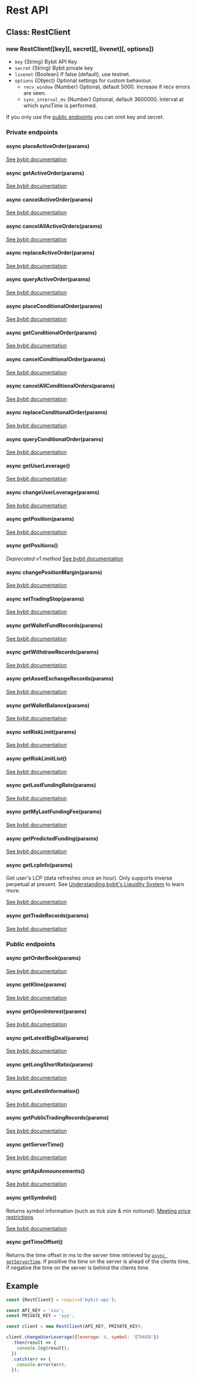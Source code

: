 # Rest API


## Class: RestClient
### new RestClient([key][, secret][, livenet][, options])
- `key` {String} Bybit API Key
- `secret` {String} Bybit private key
- `livenet` {Boolean} If false (default), use testnet.
- `options` {Object} Optional settings for custom behaviour.
  - `recv_window` {Number} Optional, default 5000. Increase if recv errors are seen.
  - `sync_interval_ms` {Number} Optional, default 3600000. Interval at which syncTime is performed.

If you only use the [public endpoints](#public-endpoints) you can omit key and secret.

### Private endpoints
#### async placeActiveOrder(params)
[See bybit documentation](https://bybit-exchange.github.io/docs/inverse/#t-placev2active)

#### async getActiveOrder(params)
[See bybit documentation](https://bybit-exchange.github.io/docs/inverse/#t-getactive)

#### async cancelActiveOrder(params)
[See bybit documentation](https://bybit-exchange.github.io/docs/inverse/#t-cancelv2active)

#### async cancelAllActiveOrders(params)
[See bybit documentation](https://bybit-exchange.github.io/docs/inverse/#t-cancelallactive)

#### async replaceActiveOrder(params)
[See bybit documentation](https://bybit-exchange.github.io/docs/inverse/#t-replaceactive)

#### async queryActiveOrder(params)
[See bybit documentation](https://bybit-exchange.github.io/docs/inverse/#t-queryactive)

#### async placeConditionalOrder(params)
[See bybit documentation](https://bybit-exchange.github.io/docs/inverse/#t-placecond)

#### async getConditionalOrder(params)
[See bybit documentation](https://bybit-exchange.github.io/docs/inverse/#t-getcond)

#### async cancelConditionalOrder(params)
[See bybit documentation](https://bybit-exchange.github.io/docs/inverse/#t-cancelcond)

#### async cancelAllConditionalOrders(params)
[See bybit documentation](https://bybit-exchange.github.io/docs/inverse/#t-cancelallcond)

#### async replaceConditionalOrder(params)
[See bybit documentation](https://bybit-exchange.github.io/docs/inverse/#t-replacecond)

#### async queryConditionalOrder(params)
[See bybit documentation](https://bybit-exchange.github.io/docs/inverse/#t-querycond)

#### async getUserLeverage()
[See bybit documentation](https://bybit-exchange.github.io/docs/inverse/#t-getleverage)

#### async changeUserLeverage(params)
[See bybit documentation](https://bybit-exchange.github.io/docs/inverse/#t-changeleverage)

#### async getPosition(params)
[See bybit documentation](https://bybit-exchange.github.io/docs/inverse/#t-mypositionv2)

#### async getPositions()
*Deprecated v1 method*
[See bybit documentation](https://github.com/bybit-exchange/bybit-official-api-docs/blob/master/en/rest_api.md#positionlistget)

#### async changePositionMargin(params)
[See bybit documentation](https://bybit-exchange.github.io/docs/inverse/#t-changemargin)

#### async setTradingStop(params)
[See bybit documentation](https://bybit-exchange.github.io/docs/inverse/#t-tradingstop)

#### async getWalletFundRecords(params)
[See bybit documentation](https://bybit-exchange.github.io/docs/inverse/#t-walletrecords)

#### async getWithdrawRecords(params)
[See bybit documentation](https://bybit-exchange.github.io/docs/inverse/#t-withdrawrecords)

#### async getAssetExchangeRecords(params)
[See bybit documentation](https://bybit-exchange.github.io/docs/inverse/#t-assetexchangerecords)

#### async getWalletBalance(params)
[See bybit documentation](https://bybit-exchange.github.io/docs/inverse/#t-balance)

#### async setRiskLimit(params)
[See bybit documentation](https://bybit-exchange.github.io/docs/inverse/#t-setrisklimit)

#### async getRiskLimitList()
[See bybit documentation](https://bybit-exchange.github.io/docs/inverse/#t-getrisklimit)

#### async getLastFundingRate(params)
[See bybit documentation](https://bybit-exchange.github.io/docs/inverse/#t-fundingrate)

#### async getMyLastFundingFee(params)
[See bybit documentation](https://bybit-exchange.github.io/docs/inverse/#t-mylastfundingfee)

#### async getPredictedFunding(params)
[See bybit documentation](https://bybit-exchange.github.io/docs/inverse/#t-predictedfunding)

#### async getLcpInfo(params)
Get user's LCP (data refreshes once an hour). Only supports inverse perpetual at present.  See [Understanding bybit's Liquidity System](https://bybit-exchange.github.io/docs/inverse/#t-liquidity) to learn more.

[See bybit documentation](https://bybit-exchange.github.io/docs/inverse/#t-lcp)

#### async getTradeRecords(params)
[See bybit documentation](https://bybit-exchange.github.io/docs/inverse/#t-usertraderecords)

### Public endpoints

#### async getOrderBook(params)
[See bybit documentation](https://bybit-exchange.github.io/docs/inverse/#t-orderbook)

#### async getKline(params)
[See bybit documentation](https://bybit-exchange.github.io/docs/inverse/#t-querykline)

#### async getOpenInterest(params)
[See bybit documentation](https://bybit-exchange.github.io/docs/inverse/#t-marketopeninterest)

#### async getLatestBigDeal(params)
[See bybit documentation](https://bybit-exchange.github.io/docs/inverse/#t-marketbigdeal)

#### async getLongShortRatio(params)
[See bybit documentation](https://bybit-exchange.github.io/docs/inverse/#t-marketaccountratio)

#### async getLatestInformation()
[See bybit documentation](https://bybit-exchange.github.io/docs/inverse/#t-latestsymbolinfo)

#### async getPublicTradingRecords(params)
[See bybit documentation](https://bybit-exchange.github.io/docs/inverse/#t-publictradingrecords)

#### async getServerTime()
[See bybit documentation](https://bybit-exchange.github.io/docs/inverse/#t-servertime)

#### async getApiAnnouncements()
[See bybit documentation](https://bybit-exchange.github.io/docs/inverse/#t-announcement)

#### async getSymbols()
Returns symbol information (such as tick size & min notional):
[Meeting price restrictions](https://bybit-exchange.github.io/docs/inverse/#price-price)

[See bybit documentation](https://bybit-exchange.github.io/docs/inverse/#t-querysymbol)

#### async getTimeOffset()

Returns the time offset in ms to the server time retrieved by [`async getServerTime`](#async-getservertime).
If positive the time on the server is ahead of the clients time, if negative the time on the server is behind the clients time.
## Example

```javascript
const {RestClient} = require('bybit-api');

const API_KEY = 'xxx';
const PRIVATE_KEY = 'yyy';

const client = new RestClient(API_KEY, PRIVATE_KEY);

client.changeUserLeverage({leverage: 4, symbol: 'ETHUSD'})
  .then(result => {
    console.log(result);
  })
  .catch(err => {
    console.error(err);
  });
```
